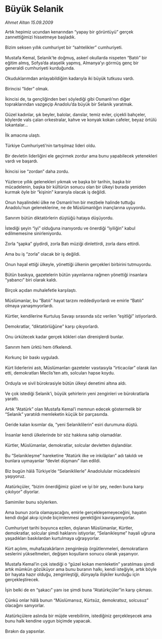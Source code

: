 # Büyük Selanik

*Ahmet Altan 15.09.2009*

<div class="taraf_structure_2col_1zq">
<div class="margen_n">



 <p>Artık hepimiz ucundan kenarından “yapay bir görüntüyü” gerçek zannettiğimizi hissetmeye başladık. <br/><br/>Bizim seksen yıllık cumhuriyet bir “sahtelikler” cumhuriyeti. <br/><br/>Mustafa Kemal, Selanik’te doğmuş, askerî okullarda nispeten “Batılı” bir eğitim almış, Sofya’da ataşelik yapmış, Almanya’yı görmüş genç bir generaldi cumhuriyeti kurduğunda. <br/><br/>Okuduklarımdan anlayabildiğim kadarıyla iki büyük tutkusu vardı. <br/><br/>Birincisi “lider” olmak. <br/><br/>İkincisi de, ta gençliğinden beri söylediği gibi Osmanlı’nın diğer topraklarından vazgeçip Anadolu’da büyük bir Selanik yaratmak. <br/><br/>Güzel kadınlar, şık beyler, balolar, danslar, temiz evler, çiçekli bahçeler, köylerde vals çalan orkestralar, kahve ve konyak kokan cafeler, beyaz örtülü lokantalar... <br/><br/>İlk amacına ulaştı. <br/><br/>Türkiye Cumhuriyeti’nin tartışılmaz lideri oldu. <br/><br/>Bir devletin liderliğini ele geçirmek zordur ama bunu yapabilecek yetenekleri vardı ve başardı. <br/><br/>İkincisi ise “zordan” daha zordu. <br/><br/>Yüzlerce yıllık gelenekleri yıkmak ve başka bir tarihin, başka bir mücadelenin, başka bir kültürün sonucu olan bir ülkeyi burada yeniden kurmak öyle bir “kişinin” kararıyla olacak iş değildi. <br/><br/>Onun hayalindeki ülke ne Osmanlı’nın bir mezbele halinde tuttuğu Anadolu’nun geleneklerine, ne de Müslümanlığın inançlarına uyuyordu. <br/><br/>Sanırım bütün diktatörlerin düştüğü hataya düşüyordu. <br/><br/>İstediği şeyin “iyi” olduğuna inanıyordu ve önerdiği “iyiliğin” kabul edilmemesine sinirleniyordu. <br/><br/>Zorla “şapka” giydirdi, zorla Batı müziği dinlettirdi, zorla dans ettirdi. <br/><br/>Ama bu iş “zorla” olacak bir iş değildi. <br/><br/>Onun hayal ettiği ülkeyle, yönettiği ülkenin gerçekleri birbirini tutmuyordu. <br/><br/>Bütün baskıya, gazetelerin bütün yayınlarına rağmen yönettiği insanlara “yabancı” biri olarak kaldı. <br/><br/>Birçok açıdan muhalefetle karşılaştı. <br/><br/>Müslümanlar, bu “Batılı” hayat tarzını reddediyorlardı ve emirle “Batılı” olmaya yanaşmıyorlardı. <br/><br/>Kürtler, kendilerine Kurtuluş Savaşı sırasında söz verilen “eşitliği” istiyorlardı. <br/><br/>Demokratlar, “diktatörlüğüne” karşı çıkıyorlardı. <br/><br/>Onu ürkütecek kadar gerçek kökleri olan direnişlerdi bunlar. <br/><br/>Sanırım hem ürktü hem öfkelendi. <br/><br/>Korkunç bir baskı uyguladı. <br/><br/>Kürt liderlerini astı, Müslümanları gazeteler vasıtasıyla “irticacılar” olarak ilan etti, demokratları Meclis’ten attı, solcuları hapse koydu. <br/><br/>Orduyla ve sivil bürokrasiyle bütün ülkeyi denetimi altına aldı. <br/><br/>Ve çok istediği Selanik’i, büyük şehirlerin yeni zenginleri ve bürokratlarla yarattı. <br/><br/>Artık “Atatürk” olan Mustafa Kemal’i memnun edecek göstermelik bir “Selanik” yaratıldı memleketin küçük bir parçasında. <br/><br/>Geride kalan kısımlar da, “yeni Selaniklilerin” esiri durumuna düştü. <br/><br/>İnsanlar kendi ülkelerinde bir söz hakkına sahip olamadılar. <br/><br/>Kürtler, Müslümanlar, demokratlar, solcular devletten dışlandılar. <br/><br/>Bu “Selanikleşme” hareketine “Atatürk ilke ve inkılâpları” adı takıldı ve bunlara uymayanlar “devlet düşmanı” ilan edildi. <br/><br/>Biz bugün hâlâ Türkiye’de “Selaniklilerle” Anadolulular mücadelesini yaşıyoruz. <br/><br/>Atatürkçüler, “bizim önerdiğimiz güzel ve iyi bir şey, neden buna karşı çıkılıyor” diyorlar. <br/><br/>Samimiler bunu söylerken. <br/><br/>Ama bunun zorla olamayacağını, emirle gerçekleşemeyeceğini, hayatın kendi doğal akışı içinde biçimlenmesi gerektiğini kavrayamıyorlar. <br/><br/>Cumhuriyet tarihi boyunca ezilen, dışlanan Müslümanlar, Kürtler, demokratlar, solcular şimdi haklarını istiyorlar, “Selanikleşme” hayali uğruna yaşadıkları baskılardan kurtulmaya uğraşıyorlar. <br/><br/>Kürt açılımı, muhafazakârların zenginleşip örgütlenmeleri, demokratların seslerini yükseltmeleri, değişen koşulların sonucu olarak yaşanıyor. <br/><br/>Mustafa Kemal’in çok istediği o “güzel kokan memleketin” yaratılması şimdi artık mümkün gözüküyor ama bunu buranın halkı, kendi isteğiyle, artık böyle bir hayata hazır olduğu, zenginleştiği, dünyayla ilişkiler kurduğu için gerçekleştirecek. <br/><br/>İşin belki de en “şakacı” yanı ise şimdi buna “Atatürkçüler”in karşı çıkması. <br/><br/>Çünkü onlar hâlâ bunun “Müslümansız, Kürtsüz, demokratsız, solcusuz” olacağını sanıyorlar. <br/><br/>Atatürkçülere aslında bir müjde verebilirim, istediğiniz gerçekleşecek ama bunu halk kendine uygun biçimde yapacak. <br/><br/>Bırakın da yapsınlar.</p>
<br/>
<br/>
<br/>



<br/>


<div id="taraf_not">
</div>

</div>


</div>

